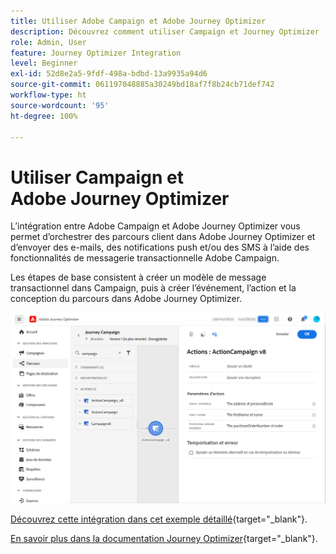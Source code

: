 ```yaml
---
title: Utiliser Adobe Campaign et Adobe Journey Optimizer
description: Découvrez comment utiliser Campaign et Journey Optimizer
role: Admin, User
feature: Journey Optimizer Integration
level: Beginner
exl-id: 52d8e2a5-9fdf-498a-bdbd-13a9935a94d6
source-git-commit: 061197048885a30249bd18af7f8b24cb71def742
workflow-type: ht
source-wordcount: '95'
ht-degree: 100%

---
```


# Utiliser Campaign et Adobe Journey Optimizer

L’intégration entre Adobe Campaign et Adobe Journey Optimizer vous permet d’orchestrer des parcours client dans Adobe Journey Optimizer et d’envoyer des e-mails, des notifications push et/ou des SMS à l’aide des fonctionnalités de messagerie transactionnelle Adobe Campaign.

Les étapes de base consistent à créer un modèle de message transactionnel dans Campaign, puis à créer l’événement, l’action et la conception du parcours dans Adobe Journey Optimizer.


![](assets/ajo-integration.png)


[Découvrez cette intégration dans cet exemple détaillé](https://experienceleague.adobe.com/docs/journey-optimizer/using/orchestrate-journeys/about-journey-building/using-adobe-campaign-classic.html?lang=fr){target="_blank"}.


[En savoir plus dans la documentation Journey Optimizer](https://experienceleague.adobe.com/docs/journey-optimizer/using/orchestrate-journeys/about-journey-building/using-adobe-campaign-classic.html?lang=fr){target="_blank"}.
